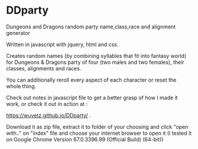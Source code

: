 # DDparty

Dungeons and Dragons random party name,class,race and alignment generator

Written in javascript with jquery, html and css.

Creates random names (by combining syllables that fit into fantasy world) for Dungeons & Dragons party of four (two males and two females), their classes, alignments and races. 

You can additionally reroll every aspect of each character or reset the whole thing.

Check out notes in javascript file to get a better grasp of how I made it work, or check it out in action at :

https://wuyetz.github.io/DDparty/ .

Download it as zip file, extract it to folder of your choosing and click "open with.." on "index" file and choose your internet browser to open it (I tested it on Google Chrome Version 67.0.3396.99 (Official Build) (64-bit))

